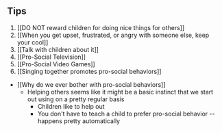 ## Tips

1. [[DO NOT reward children for doing nice things for others]]
2. [[When you get upset, frustrated, or angry with someone else, keep your cool]]
3. [[Talk with children about it]]
4. [[Pro-Social Television]]
5. [[Pro-Social Video Games]]
6. [[Singing together promotes pro-social behaviors]]

- [[Why do we ever bother with pro-social behaviors]]
	- Helping others seems like it might be a basic instinct that we start out using on a pretty regular basis
		- Children like to help out
		- You don't have to teach a child to prefer pro-social behavior -- happens pretty automatically